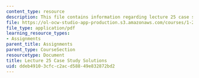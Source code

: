 ```yaml
---
content_type: resource
description: This file contains information regarding lecture 25 case study solutions.
file: https://ol-ocw-studio-app-production.s3.amazonaws.com/courses/1-264j-database-internet-and-systems-integration-technologies-fall-2013/ddeb49103cfcc2acd58849e832872bd2_MIT1_264JF13_L25_sol.pdf
file_type: application/pdf
learning_resource_types:
- Assignments
parent_title: Assignments
parent_type: CourseSection
resourcetype: Document
title: Lecture 25 Case Study Solutions
uid: ddeb4910-3cfc-c2ac-d588-49e832872bd2
---
```

